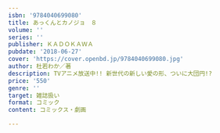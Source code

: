 ```yaml
---
isbn: '9784040699080'
title: あっくんとカノジョ　８
volume: ''
series: ''
publisher: ＫＡＤＯＫＡＷＡ
pubdate: '2018-06-27'
cover: 'https://cover.openbd.jp/9784040699080.jpg'
author: 杜若わか／著
description: TVアニメ放送中!! 新世代の新しい愛の形、ついに大団円!?
price: '550'
genre: ''
target: 雑誌扱い
format: コミック
content: コミックス・劇画

---
```

